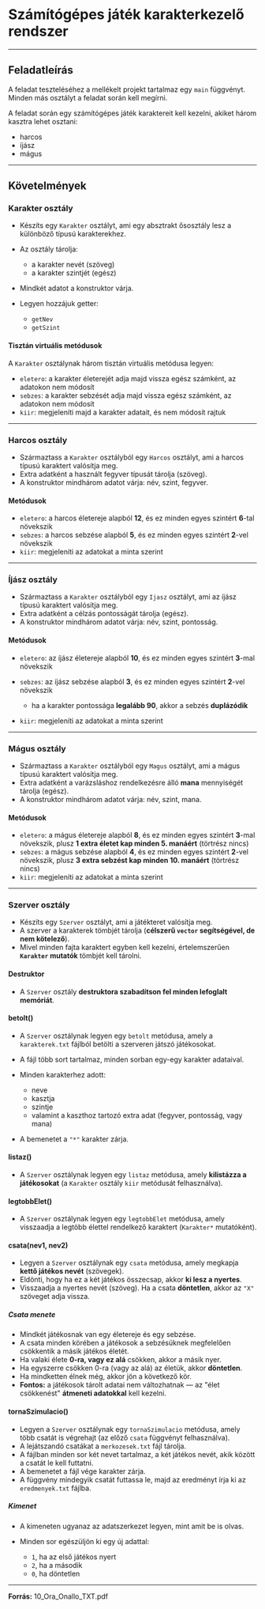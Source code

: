  

# Számítógépes játék karakterkezelő rendszer
 

---

## Feladatleírás

A feladat teszteléséhez a mellékelt projekt tartalmaz egy `main` függvényt.
Minden más osztályt a feladat során kell megírni.

A feladat során egy számítógépes játék karaktereit kell kezelni, akiket három kasztra lehet osztani:

* harcos
* íjász
* mágus

---

## Követelmények

### Karakter osztály

* Készíts egy `Karakter` osztályt, ami egy absztrakt ősosztály lesz a különböző típusú karakterekhez.
* Az osztály tárolja:

  * a karakter nevét (szöveg)
  * a karakter szintjét (egész)
* Mindkét adatot a konstruktor várja.
* Legyen hozzájuk getter:

  * `getNev`
  * `getSzint`

#### Tisztán virtuális metódusok

A `Karakter` osztálynak három tisztán virtuális metódusa legyen:

* `eletero`: a karakter életerejét adja majd vissza egész számként, az adatokon nem módosít
* `sebzes`: a karakter sebzését adja majd vissza egész számként, az adatokon nem módosít
* `kiir`: megjeleníti majd a karakter adatait, és nem módosít rajtuk

---

### Harcos osztály

* Származtass a `Karakter` osztályból egy `Harcos` osztályt, ami a harcos típusú karaktert valósítja meg.
* Extra adatként a használt fegyver típusát tárolja (szöveg).
* A konstruktor mindhárom adatot várja: név, szint, fegyver.

#### Metódusok

* `eletero`: a harcos életereje alapból **12**, és ez minden egyes szintért **6**-tal növekszik
* `sebzes`: a harcos sebzése alapból **5**, és ez minden egyes szintért **2**-vel növekszik
* `kiir`: megjeleníti az adatokat a minta szerint

---

### Íjász osztály

* Származtass a `Karakter` osztályból egy `Ijasz` osztályt, ami az íjász típusú karaktert valósítja meg.
* Extra adatként a célzás pontosságát tárolja (egész).
* A konstruktor mindhárom adatot várja: név, szint, pontosság.

#### Metódusok

* `eletero`: az íjász életereje alapból **10**, és ez minden egyes szintért **3**-mal növekszik
* `sebzes`: az íjász sebzése alapból **3**, és ez minden egyes szintért **2**-vel növekszik

  * ha a karakter pontossága **legalább 90**, akkor a sebzés **duplázódik**
* `kiir`: megjeleníti az adatokat a minta szerint

---

### Mágus osztály

* Származtass a `Karakter` osztályból egy `Magus` osztályt, ami a mágus típusú karaktert valósítja meg.
* Extra adatként a varázsláshoz rendelkezésre álló **mana** mennyiségét tárolja (egész).
* A konstruktor mindhárom adatot várja: név, szint, mana.

#### Metódusok

* `eletero`: a mágus életereje alapból **8**, és ez minden egyes szintért **3**-mal növekszik, plusz **1 extra életet kap minden 5. manáért** (törtrész nincs)
* `sebzes`: a mágus sebzése alapból **4**, és ez minden egyes szintért **2**-vel növekszik, plusz **3 extra sebzést kap minden 10. manáért** (törtrész nincs)
* `kiir`: megjeleníti az adatokat a minta szerint

---

### Szerver osztály

* Készíts egy `Szerver` osztályt, ami a játékteret valósítja meg.
* A szerver a karakterek tömbjét tárolja (**célszerű `vector` segítségével, de nem kötelező**).
* Mivel minden fajta karaktert egyben kell kezelni, értelemszerűen **`Karakter` mutatók** tömbjét kell tárolni.

#### Destruktor

* A `Szerver` osztály **destruktora szabadítson fel minden lefoglalt memóriát**.

#### betolt()

* A `Szerver` osztálynak legyen egy `betolt` metódusa, amely a `karakterek.txt` fájlból betölti a szerveren játszó játékosokat.
* A fájl több sort tartalmaz, minden sorban egy-egy karakter adataival.
* Minden karakterhez adott:

  * neve
  * kasztja
  * szintje
  * valamint a kaszthoz tartozó extra adat (fegyver, pontosság, vagy mana)
* A bemenetet a `"*"` karakter zárja.

#### listaz()

* A `Szerver` osztálynak legyen egy `listaz` metódusa, amely **kilistázza a játékosokat** (a `Karakter` osztály `kiir` metódusát felhasználva).

#### legtobbElet()

* A `Szerver` osztálynak legyen egy `legtobbElet` metódusa, amely visszaadja a legtöbb élettel rendelkező karaktert (`Karakter*` mutatóként).

#### csata(nev1, nev2)

* Legyen a `Szerver` osztálynak egy `csata` metódusa, amely megkapja **kettő játékos nevét** (szövegek).
* Eldönti, hogy ha ez a két játékos összecsap, akkor **ki lesz a nyertes**.
* Visszaadja a nyertes nevét (szöveg).
  Ha a csata **döntetlen**, akkor az `"X"` szöveget adja vissza.

##### Csata menete

* Mindkét játékosnak van egy életereje és egy sebzése.
* A csata minden körében a játékosok a sebzésüknek megfelelően csökkentik a másik játékos életét.
* Ha valaki élete **0-ra, vagy ez alá** csökken, akkor a másik nyer.
* Ha egyszerre csökken 0-ra (vagy az alá) az életük, akkor **döntetlen**.
* Ha mindketten élnek még, akkor jön a következő kör.
* **Fontos:** a játékosok tárolt adatai nem változhatnak — az "élet csökkenést" **átmeneti adatokkal** kell kezelni.

#### tornaSzimulacio()

* Legyen a `Szerver` osztálynak egy `tornaSzimulacio` metódusa, amely több csatát is végrehajt (az előző `csata` függvényt felhasználva).
* A lejátszandó csatákat a `merkozesek.txt` fájl tárolja.
* A fájlban minden sor két nevet tartalmaz, a két játékos nevét, akik között a csatát le kell futtatni.
* A bemenetet a fájl vége karakter zárja.
* A függvény mindegyik csatát futtassa le, majd az eredményt írja ki az `eredmenyek.txt` fájlba.

##### Kimenet

* A kimeneten ugyanaz az adatszerkezet legyen, mint amit be is olvas.
* Minden sor egészüljön ki egy új adattal:

  * `1`, ha az első játékos nyert
  * `2`, ha a második
  * `0`, ha döntetlen

---

**Forrás:** 10\_Ora\_Onallo\_TXT.pdf
